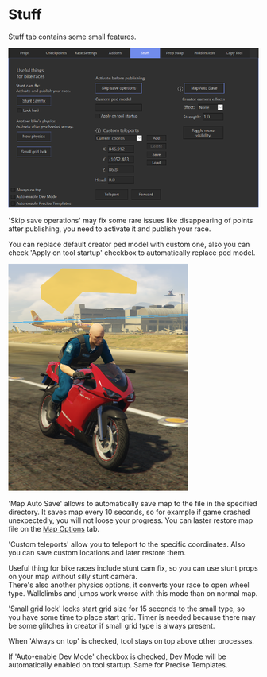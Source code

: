 # Stuff

Stuff tab contains some small features.

![Img1](../../assets/images/stuff/img01.png)

'Skip save operations' may fix some rare issues like disappearing of points after publishing, you need to activate it and publish your race. 

You can replace default creator ped model with custom one, also you can check 'Apply on tool startup' checkbox to automatically replace ped model.

![Img2](../../assets/images/stuff/img02.png)

'Map Auto Save' allows to automatically save map to the file in the specified directory.
It saves map every 10 seconds, so for example if game crashed unexpectedly, you will not loose your progress.
You can laster restore map file on the [Map Options](../../race-settings/map-options/overview) tab.

'Custom teleports' allow you to teleport to the specific coordinates. Also you can save custom locations and later restore them.

Useful thing for bike races include stunt cam fix, so you can use stunt props on your map without silly stunt camera.<br>
There's also another physics options, it converts your race to open wheel type. Wallclimbs and jumps work worse with this mode than on normal map.

'Small grid lock' locks start grid size for 15 seconds to the small type, so you have some time to place start grid.
Timer is needed because there may be some glitches in creator if small grid type is always present.

When 'Always on top' is checked, tool stays on top above other processes.

If 'Auto-enable Dev Mode' checkbox is checked, Dev Mode will be automatically enabled on tool startup. Same for Precise Templates.